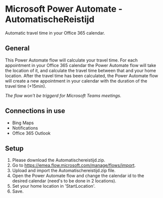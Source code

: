 # Microsoft Power Automate - AutomatischeReistijd
Automatic travel time in your Office 365 calendar.

## General
This Power Automate flow will calculate your travel time.
For each appointment in your Office 365 calendar the Power Automate flow will take the location of it, and calculate the travel time between that and your home location.
After the travel time has been calculated, the Power Automate flow will create a new appointment in your calendar with the duration of the travel time (+15min).

_The flow won't be triggerd for Microsoft Teams meetings._

## Connections in use
* Bing Maps
* Notifications
* Office 365 Outlook

## Setup
1. Please download the Automatischereistijd.zip.
2. Go to https://emea.flow.microsoft.com/manage/flows/import.
3. Upload and import the Automatischereistijd.zip file.
4. Open the Power Automate flow and change the calendar id to the desired calendar (need's to be done in 2 locations).
5. Set your home location in 'StartLocation'.
6. Save.
